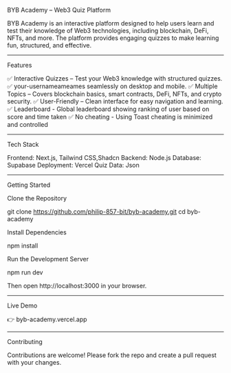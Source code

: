 BYB Academy – Web3 Quiz Platform

BYB Academy is an interactive platform designed to help users learn and test their knowledge of Web3 technologies, including blockchain, DeFi, NFTs, and more. The platform provides engaging quizzes to make learning fun, structured, and effective.


---

Features

✅ Interactive Quizzes – Test your Web3 knowledge with structured quizzes.
✅ your-usernameameames seamlessly on desktop and mobile.
✅ Multiple Topics – Covers blockchain basics, smart contracts, DeFi, NFTs, and crypto security.
✅ User-Friendly – Clean interface for easy navigation and learning.
✅ Leaderboard - Global leaderboard showing ranking of user based on score and time taken
✅ No cheating - Using Toast cheating is minimized and controlled 


---

Tech Stack

Frontend: Next.js, Tailwind CSS,Shadcn
Backend: Node.js
Database: Supabase 
Deployment: Vercel
Quiz Data: Json

---

Getting Started

Clone the Repository

git clone https://github.com/philip-857-bit/byb-academy.git
cd byb-academy

Install Dependencies

npm install

Run the Development Server

npm run dev

Then open http://localhost:3000 in your browser.


---

Live Demo

👉 byb-academy.vercel.app


---

Contributing

Contributions are welcome! Please fork the repo and create a pull request with your changes.
